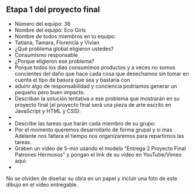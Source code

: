 ## Etapa 1 del proyecto final

- Número del equipo: 36
- Nombre del equipo: Eco Girls
- Nombre de todos miembros en tu equipo:
- Tatiana, Tamara, Florencia y Vivian
- ¿Qué problema global eligieron ustedes?
- Consumismo responsable
- ¿Porque eligieron ese problema?
- Porque todos los dias consumimos productos y a veces no somos concientes del daño que hace cada cosa que desechamos sin tomar en cuenta el tipo de basura que sea y bastaria con
- aduirir algo de responsabilidad y conciencia podriamos generar un pequeño pero buen impacto. 
- Describan la solución tentativa a ese problema que mostrarán en su proyecto final (el proyecto final será una pieza de arte escrito en JavaScript y HTML y CSS): 
- 
- Describe las tareas que harán cada miembro de su grupo:
- Por el momento queremos desarrollarlo de forma grupal y  si mas Adelante nos faltara el tiempo nos organizaremos para repartirnos las tareas.
- Graben un video de 5-min usando el modelo “Entrega 2 Proyecto Final Patrones Hermosos” y pongan el link de su vídeo en YouTube/Vimeo aquí:
- 
No se olviden de diseñar su obra en un papel y incluir una foto de este dibujo en el vídeo entregable.
